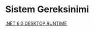 <h1>Sistem Gereksinimi</h1>
<a href="https://download.visualstudio.microsoft.com/download/pr/7c048383-52b1-47cb-91d1-acfaf1a3fcc9/ea510c0bfa44f33cc3ddea79090a51e1/dotnet-sdk-6.0.410-win-x64.exe
">.NET 6.0 DESKTOP RUNTIME</a>
